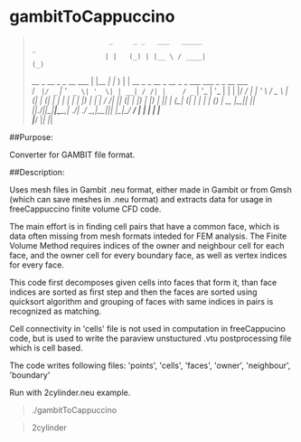 
# gambitToCappuccino

>                        _     _ _   ___   _____                                 _             
>                       | |   (_) | |__ \ / ____|                               (_)            
>   __ _  __ _ _ __ ___ | |__  _| |_   ) | |     __ _ _ __  _ __  _   _  ___ ___ _ _ __   ___  
>  / _` |/ _` | '_ ` _ \| '_ \| | __| / /| |    / _` | '_ \| '_ \| | | |/ __/ __| | '_ \ / _ \ 
> | (_| | (_| | | | | | | |_) | | |_ / /_| |___| (_| | |_) | |_) | |_| | (_| (__| | | | | (_) |
>  \__, |\__,_|_| |_| |_|_.__/|_|\__|____|\_____\__,_| .__/| .__/ \__,_|\___\___|_|_| |_|\___/ 
>   __/ |                                            | |   | |                                 
>  |___/                                             |_|   |_|                                 


##Purpose:

Converter for GAMBIT file format.

##Description:

Uses mesh files in Gambit .neu format, either made in Gambit or from Gmsh (which can save meshes in .neu format) and extracts data for usage in freeCappuccino finite volume CFD code.

The main effort is in finding cell pairs that have a common face, which is data often missing from mesh formats inteded for FEM analysis. The Finite Volume Method requires indices of the owner and neighbour cell for each face, and the owner cell for every boundary face, as well as vertex indices for every face.

This code first decomposes given cells into faces that form it, than face indices are sorted as first step and then the faces are sorted using quicksort algorithm and grouping of faces with same indices in pairs is recognized as matching.

Cell connectivity in 'cells' file is not used in computation in freeCappucino code, but is used to write the paraview unstuctured .vtu postprocessing file which is cell based.

The code writes following files: 'points', 'cells', 'faces', 'owner', 'neighbour', 'boundary'

Run with 2cylinder.neu example.

> ./gambitToCappuccino

> 2cylinder

